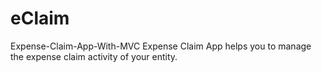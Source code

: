 # eClaim
Expense-Claim-App-With-MVC
Expense Claim App helps you to manage the expense claim activity of your entity.
